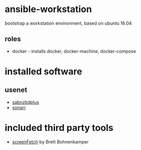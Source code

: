 # ansible-workstation
bootstrap a workstation environment, based on ubuntu 16.04

## roles
* docker - installs docker, docker-machine, docker-compose

# installed software
## usenet
* [sabnzbdplus](https://sabnzbd.org/)
* [sonarr](https://sonarr.tv/)


# included third party tools
* [screenFetch](https://github.com/KittyKatt/screenFetch) by Brett Bohnenkamper

